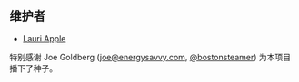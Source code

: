 ## 维护者

* [Lauri Apple](https://twitter.com/lauri_apple)

特别感谢 Joe Goldberg (joe@energysavvy.com, [@bostonsteamer](https://twitter.com/bostonsteamer)) 为本项目播下了种子。
